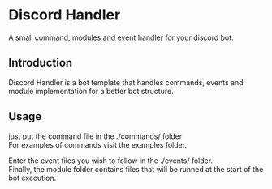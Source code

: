 # Discord Handler
A small command, modules and event handler for your discord bot.

## Introduction
Discord Handler is a bot template that handles commands, events and module implementation for a better bot structure.

## Usage
just put the command file in the ./commands/ folder  
For examples of commands visit the examples folder.

Enter the event files you wish to follow in the ./events/ folder.  
Finally, the module folder contains files that will be runned at the start of the bot execution.
